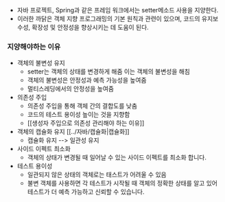 - 자바 프로젝트, Spring과 같은 프레임 워크에서는 setter메소드 사용을 지양한다.
- 이러한 까닭은 객체 지향 프로그래밍의 기본 원칙과 관련이 있으며, 코드의 유지보수성, 확장성 및 안정성을 향상시키는 데 도움이 된다.

### 지양해야하는 이유

-  객체의 불변성 유지
	-  setter는 객체의 상태를 변경하게 해줌 이는 객체의 불변성을 해침
	-  객체의 불변성은 안정성과 예측 가능성을 높여줌
	-  멀티스레딩에서의 안정성을 높여줌
- 의존성 주입
	- 의존성 주입을 통해 객체 간의 결합도를 낮춤
	- 코드의 테스트 용이성 높이는 것을 지향함
	- [[생성자 주입으로 의존성 관리해야 하는 이유]]
- 객체의 캡슐화 유지 [[../자바/캡슐화|캡슐화]]
	- 캡슐화 유지 --> 일관성 유지
- 사이드 이펙트 최소화
	- 객체의 상태가 변경될 때 일어날 수 있는 사이드 이펙트를 최소화 합니다.
- 테스트 용이성
	- 일관되지 않은 상태의 객체로는 태스트가 어려울 수 있음
	- 불변 객체를 사용하면 각 테스트가 시작될 때 객체의 정확한 상태를 알고 있어 테스트가 더 예측 가능하고 신뢰할 수 있습니다.
